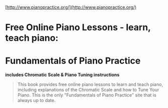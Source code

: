 [http://www.pianopractice.org/](http://www.pianopractice.org/)

# Free Online Piano Lessons - learn, teach piano:

# Fundamentals of Piano Practice
**includes Chromatic Scale & Piano Tuning instructions**

> This book provides free online piano lessons to learn and teach piano, including explanations of the Chromatic Scale and how to Tune Your Piano. This is the only "Fundamentals of Piano Practice" site that is always up to date.
